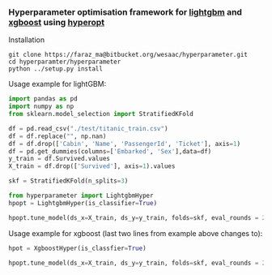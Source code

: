 ### Hyperparameter optimisation framework for [lightgbm](https://github.com/microsoft/LightGBM) and [xgboost](https://github.com/dmlc/xgboost) using [hyperopt](https://github.com/hyperopt/hyperopt)

Installation
```
git clone https://faraz_ma@bitbucket.org/wesaac/hyperparameter.git
cd hyperparamter/hyperparameter
python ../setup.py install
```



Usage example for lightGBM:
```python
import pandas as pd
import numpy as np
from sklearn.model_selection import StratifiedKFold

df = pd.read_csv("./test/titanic_train.csv")
df = df.replace("", np.nan)
df = df.drop(['Cabin', 'Name', 'PassengerId', 'Ticket'], axis=1)
df = pd.get_dummies(columns=['Embarked', 'Sex'],data=df)
y_train = df.Survived.values
X_train = df.drop(['Survived'], axis=1).values

skf = StratifiedKFold(n_splits=3)

from hyperparameter import LightgbmHyper
hpopt = LightgbmHyper(is_classifier=True)

hpopt.tune_model(ds_x=X_train, ds_y=y_train, folds=skf, eval_rounds = 20)

```

Usage example for xgboost (last two lines from example above changes to):

```python
hpot = XgboostHyper(is_classfier=True)

hpopt.tune_model(ds_x=X_train, ds_y=y_train, folds=skf, eval_rounds = 20)

```
